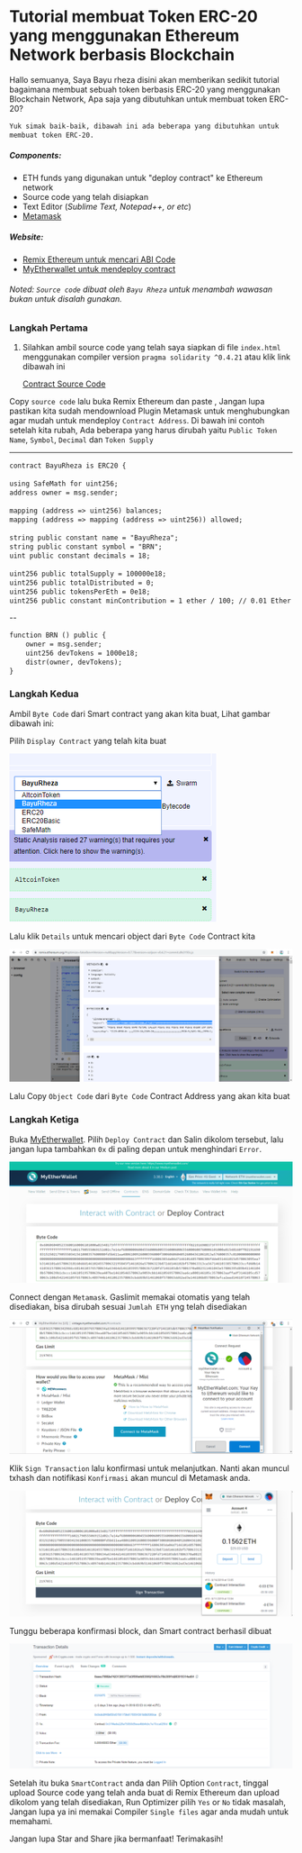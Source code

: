 # Tutorial membuat Token ERC-20 yang menggunakan Ethereum Network berbasis Blockchain

Hallo semuanya,
Saya Bayu rheza disini akan memberikan sedikit tutorial bagaimana membuat sebuah token berbasis ERC-20 yang menggunakan Blockchain Network, Apa saja yang dibutuhkan untuk membuat token ERC-20?

    Yuk simak baik-baik, dibawah ini ada beberapa yang dibutuhkan untuk membuat token ERC-20.

##### Components:

* ETH funds yang digunakan untuk "deploy contract" ke Ethereum network 
* Source code yang telah disiapkan
* Text Editor (_Sublime Text, Notepad++, or etc_)
* [Metamask](metamask.io)

##### Website:

* [Remix Ethereum untuk mencari ABI Code](remix.ethereum.org)
* [MyEtherwallet untuk mendeploy contract](vintage.myetherwallet.com)

###### Noted: `Source code` dibuat oleh `Bayu Rheza` untuk menambah wawasan bukan untuk disalah gunakan.

### Langkah Pertama

1. Silahkan ambil source code yang telah saya siapkan di file `index.html` menggunakan compiler version `pragma solidarity ^0.4.21` atau klik link dibawah ini

      [Contract Source Code](https://github.com/bayurn-id/how-to-create-token-ERC-20/blob/master/index.html)

Copy `source code` lalu buka Remix Ethereum dan paste , Jangan lupa pastikan kita sudah mendownload Plugin Metamask untuk menghubungkan agar mudah untuk mendeploy `Contract Address`. Di bawah ini contoh setelah kita rubah, Ada beberapa yang harus dirubah yaitu `Public Token Name`, `Symbol`, `Decimal` dan `Token Supply`

---
    contract BayuRheza is ERC20 {
    
    using SafeMath for uint256;
    address owner = msg.sender;

    mapping (address => uint256) balances;
    mapping (address => mapping (address => uint256)) allowed;    

    string public constant name = "BayuRheza";
    string public constant symbol = "BRN";
    uint public constant decimals = 18;
    
    uint256 public totalSupply = 100000e18;
    uint256 public totalDistributed = 0;        
    uint256 public tokensPerEth = 0e18;
    uint256 public constant minContribution = 1 ether / 100; // 0.01 Ether

--
   
    function BRN () public {
        owner = msg.sender;
        uint256 devTokens = 1000e18;
        distr(owner, devTokens);
    }
    
    
    
    

### Langkah Kedua

Ambil `Byte Code` dari Smart contract yang akan kita buat, Lihat gambar dibawah ini:

   Pilih `Display Contract` yang telah kita buat
   
  ![alt text](https://github.com/bayurn-id/how-to-create-token-ERC-20/blob/master/images/a1.png)

   Lalu klik `Details` untuk mencari object dari `Byte Code` Contract kita
   
   ![alt text](https://github.com/bayurn-id/how-to-create-token-ERC-20/blob/master/images/a2.png)
   
   Lalu Copy `Object Code` dari `Byte Code` Contract Address yang akan kita buat
  
### Langkah Ketiga

Buka [MyEtherwallet](https://vintage.myetherwallet.com/#contracts). Pilih `Deploy Contract` dan Salin dikolom tersebut, lalu jangan lupa tambahkan `0x` di paling depan untuk menghindari `Error`.

   ![alt text](https://github.com/bayurn-id/how-to-create-token-ERC-20/blob/master/images/a3.png)
   
Connect dengan `Metamask`. Gaslimit memakai otomatis yang telah disediakan, bisa dirubah sesuai `Jumlah ETH` yng telah disediakan

   ![alt text](https://github.com/bayurn-id/how-to-create-token-ERC-20/blob/master/images/a4.png)
   
Klik `Sign Transaction` lalu konfirmasi untuk melanjutkan. Nanti akan muncul txhash dan notifikasi `Konfirmasi` akan muncul di Metamask anda.

   ![alt text](https://github.com/bayurn-id/how-to-create-token-ERC-20/blob/master/images/a5.png)
   
Tunggu beberapa konfirmasi block, dan Smart contract berhasil dibuat

   ![alt text](https://github.com/bayurn-id/how-to-create-token-ERC-20/blob/master/images/a6.png)
   
Setelah itu buka `SmartContract` anda dan Pilih Option `Contract`, tinggal upload Source code yang telah anda buat di Remix Ethereum dan upload dikolom yang telah disediakan, Run Optimizer pilih `Yes` or `No` tidak masalah, Jangan lupa ya ini memakai Compiler `Single files` agar anda mudah untuk memahami.

Jangan lupa Star and Share jika bermanfaat!
Terimakasih!
